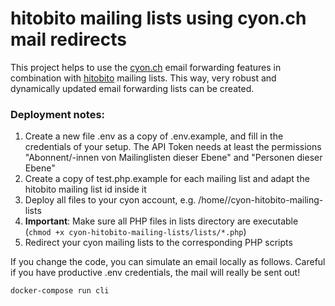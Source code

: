 # hitobito mailing lists using cyon.ch mail redirects

This project helps to use the [cyon.ch](https://cyon.ch) email forwarding features in combination with [hitobito](https://github.com/hitobito/hitobito) mailing lists. This way, very robust and dynamically updated email forwarding lists can be created.

### Deployment notes:
1. Create a new file .env as a copy of .env.example, and fill in the credentials of your setup. The API Token needs at least the permissions "Abonnent/-innen von Mailinglisten dieser Ebene" and "Personen dieser Ebene"
1. Create a copy of test.php.example for each mailing list and adapt the hitobito mailing list id inside it
1. Deploy all files to your cyon account, e.g. /home/<my-cyon-username>/cyon-hitobito-mailing-lists
1. **Important**: Make sure all PHP files in lists directory are executable (`chmod +x cyon-hitobito-mailing-lists/lists/*.php`)
1. Redirect your cyon mailing lists to the corresponding PHP scripts

If you change the code, you can simulate an email locally as follows. Careful if you have productive .env credentials, the mail will really be sent out!
```
docker-compose run cli
```